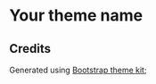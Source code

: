 # Your theme name

## Credits
Generated using [Bootstrap theme kit](https://shhdharmen.github.io/bootstrap-theme-kit/);
